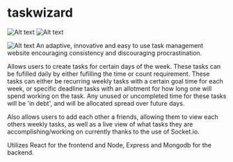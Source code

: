 # taskwizard
![Alt text](https://img.shields.io/github/last-commit/eding888/taskwizard/main)
![Alt text](https://img.shields.io/librariesio/github/eding888/taskwizard/)

![Alt text](https://i.ibb.co/5F9p1T9/logo-no-background.png)
An adaptive, innovative and easy to use task management website encouraging consistency and discouraging procrastination.

Allows users to create tasks for certain days of the week. These tasks can be fufilled daily by either fufilling the time or count requirement. These tasks can either be recurring weekly tasks with a certain goal time for each week, or specific deadline tasks with an allotment for how long one will spend working on the task. Any unused or uncompleted time for these tasks will be 'in debt', and will be allocated spread over future days.

Also allows users to add each other a friends, allowing them to view each others weekly tasks, as well as a live view of what tasks they are accomplishing/working on currently thanks to the use of Socket.io.

Utilizes React for the frontend and Node, Express and Mongodb for the backend.
